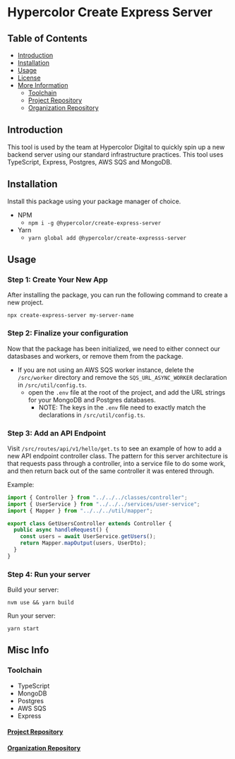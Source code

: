 # Hypercolor Create Express Server

## Table of Contents

- [Introduction](#introduction)
- [Installation](#installation)
- [Usage](#usage)
- [License](LICENSE)
- [More Information](#more-information)
    - [Toolchain](#toolchain)
    - [Project Repository](#project-repository)
    - [Organization Repository](#organization-repository)

## Introduction

This tool is used by the team at Hypercolor Digital to quickly spin up a new backend server using our standard infrastructure practices. This tool uses TypeScript, Express, Postgres, AWS SQS and MongoDB. 

## Installation

Install this package using your package manager of choice.

- NPM
    - `npm i -g @hypercolor/create-express-server`
- Yarn
    - `yarn global add @hypercolor/create-expresss-server`

## Usage
### Step 1: Create Your New App

After installing the package, you can run the following command to create a new project.
```terminal
npx create-express-server my-server-name
```

### Step 2: Finalize your configuration

Now that the package has been initialized, we need to either connect our datasbases and workers, or remove them from the package. 

- If you are not using an AWS SQS worker instance, delete the `/src/worker` directory and remove the `SQS_URL_ASYNC_WORKER` declaration in `/src/util/config.ts`.
  - open the `.env` file at the root of the project, and add the URL strings for your MongoDB and Postgres databases.
    - NOTE: The keys in the `.env` file need to exactly match the declarations in `/src/util/config.ts`.

### Step 3: Add an API Endpoint
Visit `/src/routes/api/v1/hello/get.ts` to see an example of how to add a new API endpoint controller class. The pattern for this server architecture is that requests pass through a controller, into a service file to do some work, and then return back out of the same controller it was entered through.

Example:
```typescript
import { Controller } from "../../../classes/controller";
import { UserService } from "../../../services/user-service";
import { Mapper } from "../../../util/mapper";

export class GetUsersController extends Controller {
  public async handleRequest() {
    const users = await UserService.getUsers();
    return Mapper.mapOutput(users, UserDto);
  }
}
```

### Step 4: Run your server

Build your server:
```terminal
nvm use && yarn build
```

Run your server:
```terminal
yarn start
```

## Misc Info

### Toolchain

- TypeScript
- MongoDB
- Postgres
- AWS SQS
- Express

#### [Project Repository](https://github.com/hypercolor/create-express-server)

#### [Organization Repository](https://github.com/hypercolor/)
